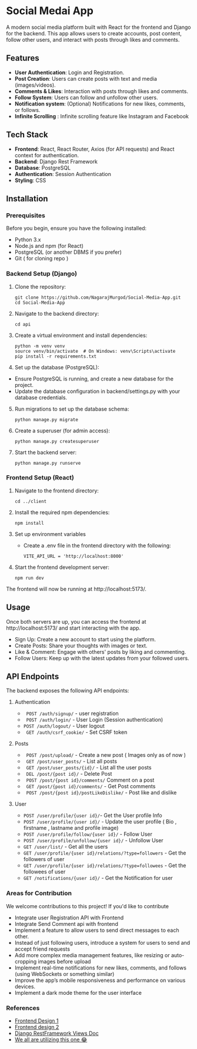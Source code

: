 # Social Medai App
A modern social media platform built with React for the frontend and Django for the backend. This app allows users to create accounts, post content, follow other users, and interact with posts through likes and comments.

## Features

- **User Authentication**: Login and Registration.
- **Post Creation**: Users can create posts with text and media (images/videos).
- **Comments & Likes**: Interaction with posts through likes and comments.
- **Follow System**: Users can follow and unfollow other users.
- **Notification system**: (Optional) Notifications for new likes, comments, or follows.
- **Infinite Scrolling** : Infinite scrolling feature like Instagram and Facebook


## Tech Stack

- **Frontend**: React, React Router, Axios (for API requests) and React context for authentication.
- **Backend**: Django Rest Framework
- **Database**: PostgreSQL 
- **Authentication**: Session Authentication
- **Styling**: CSS

## Installation
### Prerequisites

Before you begin, ensure you have the following installed:

- Python 3.x
- Node.js and npm (for React)
- PostgreSQL (or another DBMS if you prefer)
- Git ( for cloning repo )

### Backend Setup (Django)
1. Clone the repository:

    ``` 
    git clone https://github.com/NagarajMurgod/Social-Media-App.git 
    cd Social-Media-App
    ```
2. Navigate to the backend directory:

    ``` 
    cd api 
    ```

3. Create a virtual environment and install dependencies:

    ```
    python -m venv venv
    source venv/bin/activate  # On Windows: venv\Scripts\activate
    pip install -r requirements.txt
    ```
4. Set up the database (PostgreSQL):

- Ensure PostgreSQL is running, and create a new database for the project.
- Update the database configuration in backend/settings.py with your database credentials.

5. Run migrations to set up the database schema:

    ```
    python manage.py migrate
    ```
6. Create a superuser (for admin access):

    ```
    python manage.py createsuperuser
    ```
7. Start the backend server:

    ```
    python manage.py runserve
    ```

### Frontend Setup (React)

1. Navigate to the frontend directory:

    ```
    cd ../client
    ```
2. Install the required npm dependencies:

    ```
    npm install
    ```
3. Set up environment variables
    - Create a .env file in the frontend directory with the following:

        ```
        VITE_API_URL = 'http://localhost:8000'
        ```
4. Start the frontend development server:

    ```
    npm run dev
    ```

The frontend will now be running at http://localhost:5173/.

## Usage

Once both servers are up, you can access the frontend at http://localhost:5173/ and start interacting with the app.

- Sign Up: Create a new account to start using the platform.
- Create Posts: Share your thoughts with images or text.
- Like & Comment: Engage with others' posts by liking and commenting.
- Follow Users: Keep up with the latest updates from your followed users.

## API Endpoints

The backend exposes the following API endpoints:
1. Authentication
    - ``` POST /auth/signup/``` - user registration
    - ``` POST /auth/login/``` - User Login (Session authentication)
    - ``` POST /auth/logout/ ``` - User logout
    - ``` GET /auth/csrf_cookie/``` - Set CSRF token

2. Posts
    - ``` POST /post/upload/``` - Create a new post ( Images only as of now )
    - ``` GET /post/user_posts/``` - List all  posts
    - ``` GET /post/user_posts/{id}/``` - List all the user posts
    - ``` DEL /post/{post id}/``` - Delete Post
    - ``` POST /post/{post id}/comments/``` Comment on a post
    - ``` GET /post/{post id}/comments/``` - Get Post comments
    - ``` POST /post/{post id}/postLikeDislike/``` - Post like and dislike

3. User
    - ``` POST /user/profile/{user id}/ ```- Get the User profile Info
    - ``` POST /user/profile/{user id}/ ``` - Update the user profile ( Bio , firstname , lastname and profile image)
    - ``` POST /user/profile/follow/{user id}/ ``` - Follow User
    - ``` POST /user/profile/unfollow/{user id}/ ``` - Unfollow User
    - ``` GET /user/list/ ``` - Get all the users
    - ``` GET /user/profile/{user id}/relations/?type=followers ``` - Get the followers of user
    - ``` GET /user/profile/{user id}/relations/?type=followees ``` - Get the followees of user
    - ``` GET /notifications/{user id}/ ``` - Get the Notification for user

### Areas for Contribution
We welcome contributions to this project! If you'd like to contribute

- Integrate user Registration API with Frontend
- Integrate Send Comment api with frontend
- Implement a feature to allow users to send direct messages to each other.
- Instead of just following users, introduce a system for users to send and accept friend requests
- Add more complex media management features, like resizing or auto-cropping images before upload
- Implement real-time notifications for new likes, comments, and follows (using WebSockets or something similar)
- Improve the app’s mobile responsiveness and performance on various devices.
- Implement a dark mode theme for the user interface

### References

- [Frontend Design 1](https://www.youtube.com/watch?v=zM93yZ_8SvE&list=PLj-4DlPRT48nfYgDK00oTjlDF4O0ZZyG8)
- [Frontend design 2](https://www.youtube.com/watch?v=pFHyZvVxce0&list=PLj-4DlPRT48nfYgDK00oTjlDF4O0ZZyG8&index=2)
- [Django RestFramework Views Doc](https://www.cdrf.co/)
- [We all are utilizing this one 😂](https://chatgpt.com/)
